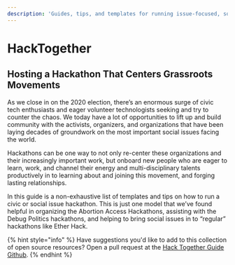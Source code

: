 ```yaml
---
description: 'Guides, tips, and templates for running issue-focused, social good hackathons.'
---
```


# HackTogether

## Hosting a Hackathon That Centers Grassroots Movements 

As we close in on the 2020 election, there’s an enormous surge of civic tech enthusiasts and eager volunteer technologists seeking and try to counter the chaos. We today have a lot of opportunities to lift up and build community with the activists, organizers, and organizations that have been laying decades of groundwork on the most important social issues facing the world.

Hackathons can be one way to not only re-center these organizations and their increasingly important work, but onboard new people who are eager to learn, work, and channel their energy and multi-disciplinary talents productively in to learning about and joining this movement, and forging lasting relationships.

In this guide is a non-exhaustive list of templates and tips on how to run a civic or social issue hackathon. This is just one model that we’ve found helpful in organizing the Abortion Access Hackathons, assisting with the Debug Politics hackathons, and helping to bring social issues in to “regular” hackathons like Ether Hack.

{% hint style="info" %}
Have suggestions you'd like to add to this collection of open source resources? Open a pull request at the [Hack Together Guide Github](https://github.com/kate-rose/HackTogether).
{% endhint %}



